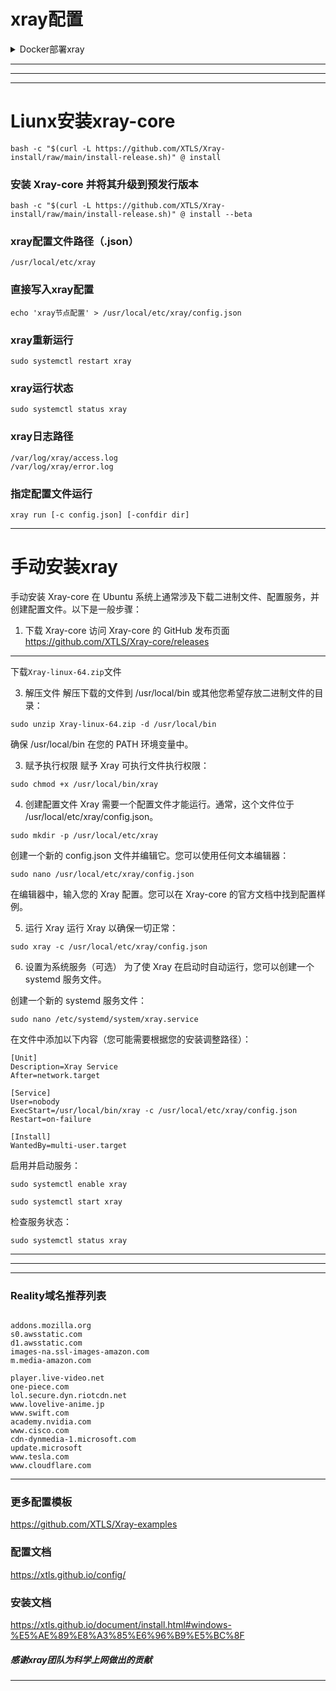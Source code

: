 # xray配置


<details>
<summary>Docker部署xray</summary>


###  一键安装docker

```
curl -fsSL https://get.docker.com | sh
```

###  拉取xray镜像

```
docker pull teddysun/xray
```


###  创建配置文件目录

```
mkdir -p /etc/xray
```


###  创建json文件并写入节点配置

```
cat > /etc/xray/config.json <<EOF
{
  "inbounds": [{
    "port": 9000,
    "protocol": "vmess",
    "settings": {
      "clients": [
        {
          "id": "1eb6e917-774b-4a84-aff6-b058577c60a5"
        }
      ]
    }
  }],
  "outbounds": [{
    "protocol": "freedom",
    "settings": {}
  }]
}
EOF
```


###  监听对应端口并运行

```
docker run -d -p 9000:9000 --name xray --restart=always -v /etc/xray:/etc/xray teddysun/xray
```



</details>


---

---

---


#  Liunx安装xray-core

```
bash -c "$(curl -L https://github.com/XTLS/Xray-install/raw/main/install-release.sh)" @ install
```


###  安装 Xray-core 并将其升级到预发行版本

```
bash -c "$(curl -L https://github.com/XTLS/Xray-install/raw/main/install-release.sh)" @ install --beta
```

###  xray配置文件路径（.json）

```
/usr/local/etc/xray
```

###  直接写入xray配置

```
echo 'xray节点配置' > /usr/local/etc/xray/config.json
```


###  xray重新运行

```
sudo systemctl restart xray
```


###  xray运行状态


```
sudo systemctl status xray
```


###  xray日志路径

```
/var/log/xray/access.log
/var/log/xray/error.log
```


###  指定配置文件运行

```
xray run [-c config.json] [-confdir dir]
```
---
#  手动安装xray


手动安装 Xray-core 在 Ubuntu 系统上通常涉及下载二进制文件、配置服务，并创建配置文件。以下是一般步骤：

1. 下载 Xray-core
访问 Xray-core 的 GitHub 发布页面  https://github.com/XTLS/Xray-core/releases
----
下载```Xray-linux-64.zip```文件

3. 解压文件
解压下载的文件到 /usr/local/bin 或其他您希望存放二进制文件的目录：
```
sudo unzip Xray-linux-64.zip -d /usr/local/bin
```
确保 /usr/local/bin 在您的 PATH 环境变量中。

3. 赋予执行权限
赋予 Xray 可执行文件执行权限：
```
sudo chmod +x /usr/local/bin/xray
```
4. 创建配置文件
Xray 需要一个配置文件才能运行。通常，这个文件位于 /usr/local/etc/xray/config.json。
```
sudo mkdir -p /usr/local/etc/xray
```
创建一个新的 config.json 文件并编辑它。您可以使用任何文本编辑器：
```
sudo nano /usr/local/etc/xray/config.json
```
在编辑器中，输入您的 Xray 配置。您可以在 Xray-core 的官方文档中找到配置样例。

5. 运行 Xray
运行 Xray 以确保一切正常：
```
sudo xray -c /usr/local/etc/xray/config.json
```
6. 设置为系统服务（可选）
为了使 Xray 在启动时自动运行，您可以创建一个 systemd 服务文件。

创建一个新的 systemd 服务文件：
```
sudo nano /etc/systemd/system/xray.service
```
在文件中添加以下内容（您可能需要根据您的安装调整路径）：

```
[Unit]
Description=Xray Service
After=network.target

[Service]
User=nobody
ExecStart=/usr/local/bin/xray -c /usr/local/etc/xray/config.json
Restart=on-failure

[Install]
WantedBy=multi-user.target
```
启用并启动服务：
```
sudo systemctl enable xray
```
```
sudo systemctl start xray
```
检查服务状态：
```
sudo systemctl status xray
```
---
---
---
###  Reality域名推荐列表

```

addons.mozilla.org
s0.awsstatic.com
d1.awsstatic.com
images-na.ssl-images-amazon.com
m.media-amazon.com

player.live-video.net
one-piece.com
lol.secure.dyn.riotcdn.net
www.lovelive-anime.jp
www.swift.com
academy.nvidia.com
www.cisco.com
cdn-dynmedia-1.microsoft.com
update.microsoft
www.tesla.com
www.cloudflare.com

```
---
###  更多配置模板

https://github.com/XTLS/Xray-examples


###  配置文档

https://xtls.github.io/config/

### 安装文档

https://xtls.github.io/document/install.html#windows-%E5%AE%89%E8%A3%85%E6%96%B9%E5%BC%8F

#####  感谢xray团队为科学上网做出的贡献
---

